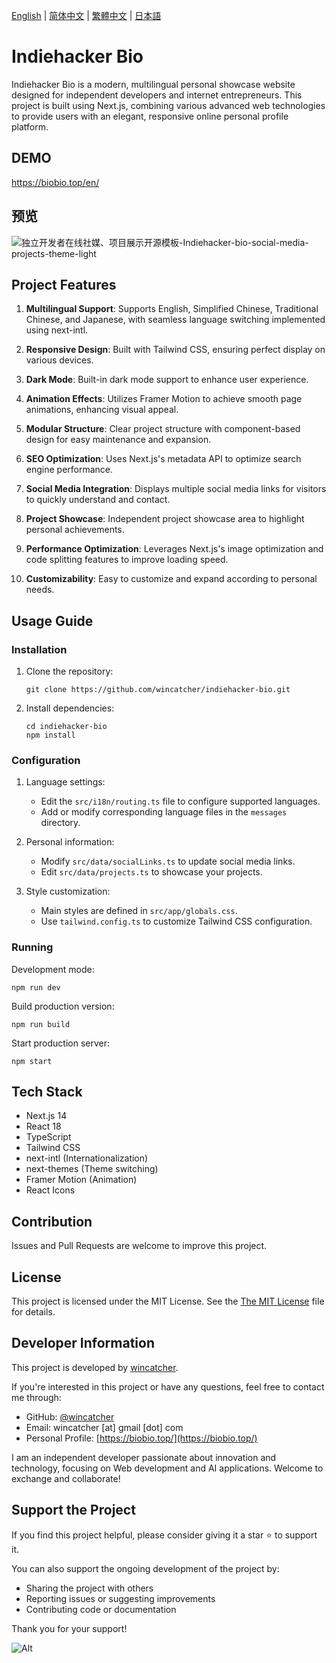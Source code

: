 
[English](README-EN.md) | [简体中文](README.md) | [繁體中文](README-Hant.md) | [日本語](README-JA.md)

# Indiehacker Bio

Indiehacker Bio is a modern, multilingual personal showcase website designed for independent developers and internet entrepreneurs. This project is built using Next.js, combining various advanced web technologies to provide users with an elegant, responsive online personal profile platform.

## DEMO

[ https://biobio.top/en/ ]( https://biobio.top/en/ )

## 预览

![独立开发者在线社媒、项目展示开源模板-Indiehacker-bio-social-media-projects-theme-light](https://github.com/user-attachments/assets/d1107139-f019-4fe3-b2cd-9fb764e3e01d)

## Project Features

1. **Multilingual Support**: Supports English, Simplified Chinese, Traditional Chinese, and Japanese, with seamless language switching implemented using next-intl.

2. **Responsive Design**: Built with Tailwind CSS, ensuring perfect display on various devices.

3. **Dark Mode**: Built-in dark mode support to enhance user experience.

4. **Animation Effects**: Utilizes Framer Motion to achieve smooth page animations, enhancing visual appeal.

5. **Modular Structure**: Clear project structure with component-based design for easy maintenance and expansion.

6. **SEO Optimization**: Uses Next.js's metadata API to optimize search engine performance.

7. **Social Media Integration**: Displays multiple social media links for visitors to quickly understand and contact.

8. **Project Showcase**: Independent project showcase area to highlight personal achievements.

9. **Performance Optimization**: Leverages Next.js's image optimization and code splitting features to improve loading speed.

10. **Customizability**: Easy to customize and expand according to personal needs.

## Usage Guide

### Installation

1. Clone the repository:
   ```
   git clone https://github.com/wincatcher/indiehacker-bio.git
   ```

2. Install dependencies:
   ```
   cd indiehacker-bio
   npm install
   ```

### Configuration

1. Language settings:
   - Edit the `src/i18n/routing.ts` file to configure supported languages.
   - Add or modify corresponding language files in the `messages` directory.

2. Personal information:
   - Modify `src/data/socialLinks.ts` to update social media links.
   - Edit `src/data/projects.ts` to showcase your projects.

3. Style customization:
   - Main styles are defined in `src/app/globals.css`.
   - Use `tailwind.config.ts` to customize Tailwind CSS configuration.

### Running

Development mode:
```
npm run dev
```

Build production version:
```
npm run build
```

Start production server:
```
npm start
```

## Tech Stack

- Next.js 14
- React 18
- TypeScript
- Tailwind CSS
- next-intl (Internationalization)
- next-themes (Theme switching)
- Framer Motion (Animation)
- React Icons

## Contribution

Issues and Pull Requests are welcome to improve this project.

## License

This project is licensed under the MIT License. See the [The MIT License](https://opensource.org/license/MIT) file for details.

## Developer Information

This project is developed by [wincatcher](https://github.com/wincatcher).

If you're interested in this project or have any questions, feel free to contact me through:

- GitHub: [@wincatcher](https://github.com/wincatcher)
- Email: wincatcher [at] gmail [dot] com
- Personal Profile: [https://biobio.top/](https://biobio.top/)

I am an independent developer passionate about innovation and technology, focusing on Web development and AI applications. Welcome to exchange and collaborate!

## Support the Project

If you find this project helpful, please consider giving it a star ⭐️ to support it.

You can also support the ongoing development of the project by:

- Sharing the project with others
- Reporting issues or suggesting improvements
- Contributing code or documentation

Thank you for your support!

![Alt](https://repobeats.axiom.co/api/embed/08a6938436b0c5394eb7d13b0538d147f57a1876.svg "Repobeats analytics image")